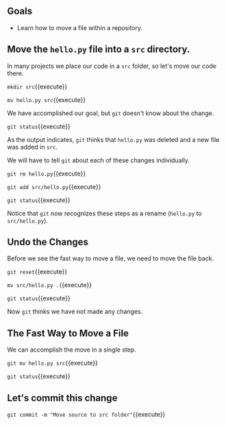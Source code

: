 ## Goals

* Learn how to move a file within a repository.

## Move the `hello.py` file into a `src` directory.

In many projects we place our code in a `src` folder, so let's
move our code there.

`mkdir src`{{execute}}

`mv hello.py src`{{execute}}

We have accomplished our goal, but `git` doesn't know about the change.

`git status`{{execute}}

As the output indicates, `git` thinks that `hello.py` was deleted
and a new file was added in `src`.

We will have to tell `git` about each of these changes individually.


`git rm hello.py`{{execute}}

`git add src/hello.py`{{execute}}

`git status`{{execute}}

Notice that `git` now recognizes these steps as a rename (`hello.py` to
  `src/hello.py`).


## Undo the Changes

Before we see the fast way to move a file, we need to move the file back.

`git reset`{{execute}}

`mv src/hello.py .`{{execute}}

`git status`{{execute}}

Now `git` thinks we have not made any changes.


## The Fast Way to Move a File

We can accomplish the move in a single step.


`git mv hello.py src`{{execute}}

`git status`{{execute}}

## Let's commit this change

`git commit -m "Move source to src folder"`{{execute}}
